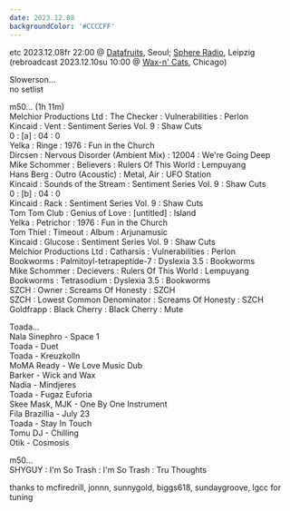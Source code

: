 ```yaml
---
date: 2023.12.08
backgroundColor: '#CCCCFF'
---
```


etc 2023.12.08fr 22:00 @ [Datafruits](http://www.datafruits.fm/), Seoul; [Sphere Radio](http://www.sphere-radio.net/), Leipzig  
(rebroadcast 2023.12.10su 10:00 @ [Wax-n' Cats](http://www.twitch.tv/waxncats), Chicago)  

Slowerson...  
no setlist  

m50... (1h 11m)  
Melchior Productions Ltd : The Checker : Vulnerabilities : Perlon  
Kincaid : Vent : Sentiment Series Vol. 9 : Shaw Cuts  
0 : \[a\] : 04 : 0  
Yelka : Ringe : 1976 : Fun in the Church  
Dircsen : Nervous Disorder (Ambient Mix) : 12004 : We're Going Deep  
Mike Schommer : Believers : Rulers Of This World : Lempuyang  
Hans Berg : Outro (Acoustic) : Metal, Air : UFO Station  
Kincaid : Sounds of the Stream : Sentiment Series Vol. 9 : Shaw Cuts  
0 : \[b\] : 04 : 0  
Kincaid : Rack : Sentiment Series Vol. 9 : Shaw Cuts  
Tom Tom Club : Genius of Love : \[untitled\] : Island  
Yelka : Petrichor : 1976 : Fun in the Church  
Tom Thiel : Timeout : Album : Arjunamusic  
Kincaid : Glucose : Sentiment Series Vol. 9 : Shaw Cuts  
Melchior Productions Ltd : Catharsis : Vulnerabilities : Perlon  
Bookworms : Palmitoyl-tetrapeptide-7 : Dyslexia 3.5 : Bookworms  
Mike Schommer : Decievers : Rulers Of This World : Lempuyang  
Bookworms : Tetrasodium : Dyslexia 3.5 : Bookworms  
SZCH : Owner : Screams Of Honesty : SZCH  
SZCH : Lowest Common Denominator : Screams Of Honesty : SZCH  
Goldfrapp : Black Cherry : Black Cherry : Mute  

Toada...  
Nala Sinephro - Space 1  
Toada - Duet  
Toada - Kreuzkolln  
MoMA Ready - We Love Music Dub  
Barker - Wick and Wax  
Nadia - Mindjeres  
Toada - Fugaz Euforia  
Skee Mask, MJK - One By One Instrument  
Fila Brazillia - July 23  
Toada - Stay In Touch  
Tomu DJ - Chilling  
Otik - Cosmosis  

m50...  
SHYGUY : I'm So Trash : I'm So Trash : Tru Thoughts  

thanks to mcfiredrill, jonnn, sunnygold, biggs618, sundaygroove, lgcc for tuning